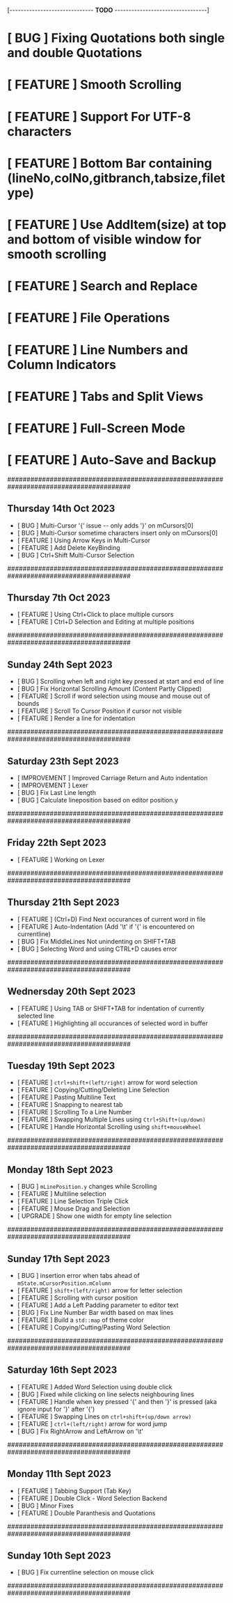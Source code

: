 [------------------------------ __TODO__ ---------------------------------]
# [   BUG   ] Fixing Quotations both single and double Quotations
# [ FEATURE ] Smooth Scrolling
<!-- # [ FEATURE ] Using Custum Title Bar -->
# [ FEATURE ] Support For UTF-8 characters
# [ FEATURE ] Bottom Bar containing (lineNo,colNo,gitbranch,tabsize,filetype)
# [ FEATURE ] Use AddItem(size) at top and bottom of visible window for smooth scrolling
# [ FEATURE ] Search and Replace
# [ FEATURE ] File Operations
# [ FEATURE ] Line Numbers and Column Indicators
# [ FEATURE ] Tabs and Split Views
# [ FEATURE ] Full-Screen Mode
# [ FEATURE ] Auto-Save and Backup



########################################################################################


##  Thursday 14th Oct 2023
+ [   BUG   ] Multi-Cursor '{' issue -- only adds '}' on mCursors[0]
+ [   BUG   ] Multi-Cursor sometime characters insert only on mCursors[0]
+ [ FEATURE ] Using Arrow Keys in Multi-Cursor
+ [ FEATURE ] Add Delete KeyBinding
+ [   BUG   ] Ctrl+Shift Multi-Cursor Selection

########################################################################################


##  Thursday 7th Oct 2023

+ [ FEATURE ] Using Ctrl+Click to place multiple cursors
+ [ FEATURE ] Ctrl+D Selection and Editing at multiple positions

########################################################################################


##  Sunday 24th Sept 2023
+ [   BUG   ] Scrolling when left and right key pressed at start and end of line
+ [   BUG   ] Fix Horizontal Scrolling Amount (Content Partly Clipped)
+ [ FEATURE ] Scroll if word selection using mouse and mouse out of bounds
+ [ FEATURE ] Scroll To Cursor Position if cursor not visible
+ [ FEATURE ] Render a line for indentation


########################################################################################


##  Saturday 23th Sept 2023
+ [ IMPROVEMENT ] Improved Carriage Return and Auto indentation
+ [ IMPROVEMENT ] Lexer
+ [     BUG     ] Fix Last Line length
+ [     BUG     ] Calculate lineposition based on editor position.y


########################################################################################


##  Friday 22th Sept 2023
+ [ FEATURE ] Working on Lexer


########################################################################################


## Thursday 21th Sept 2023
+ [ FEATURE ] (Ctrl+D) Find Next occurances of current word in file
+ [ FEATURE ] Auto-Indentation (Add '\t' if '{' is encountered on currentline)
+ [   BUG   ] Fix MiddleLines Not unindenting on SHIFT+TAB
+ [   BUG   ] Selecting Word and using CTRL+D causes error


########################################################################################


## Wednersday 20th Sept 2023
+ [ FEATURE ] Using TAB or SHIFT+TAB for indentation of currently selected line
+ [ FEATURE ] Highlighting all occurances of selected word in buffer



########################################################################################


## Tuesday 19th Sept 2023
+ [ FEATURE ] `ctrl+shift+(left/right)` arrow for word selection
+ [ FEATURE ] Copying/Cutting/Deleting Line Selection
+ [ FEATURE ] Pasting Multiline Text
+ [ FEATURE ] Snapping to nearest tab
+ [ FEATURE ] Scrolling To a Line Number
+ [ FEATURE ] Swapping Multiple Lines using `Ctrl+Shift+(up/down)`
+ [ FEATURE ] Handle Horizontal Scrolling using `shift+mouseWheel`


########################################################################################


## Monday 18th Sept 2023
+ [   BUG   ] `mLinePosition.y` changes while Scrolling
+ [ FEATURE ] Multiline selection
+ [ FEATURE ] Line Selection Triple Click
+ [ FEATURE ] Mouse Drag and Selection
+ [ UPGRADE ] Show one width for empty line selection


########################################################################################


## Sunday 17th Sept 2023
+ [   BUG   ] insertion error when tabs ahead of `mState.mCursorPosition.mColumn`
+ [ FEATURE ] `shift+(left/right)` arrow for letter selection
+ [ FEATURE ] Scrolling with cursor position
+ [ FEATURE ] Add a Left Padding parameter to editor text
+ [   BUG   ] Fix Line Number Bar width based on max lines
+ [ FEATURE ] Build a `std::map` of theme color
+ [ FEATURE ] Copying/Cutting/Pasting Word Selection


########################################################################################


## Saturday 16th Sept 2023
+ [ FEATURE ] Added Word Selection using double click
+ [   BUG   ] Fixed while clicking on line selects neighbouring lines
+ [ FEATURE ] Handle when key pressed '{' and then '}' is pressed (aka ignore input for '}' after '{')
+ [ FEATURE ] Swapping Lines on `ctrl+shift+(up/down arrow)`
+ [ FEATURE ] `ctrl+(left/right)` arrow for word jump
+ [   BUG   ] Fix RightArrow and LeftArrow on '\t'


########################################################################################


## Monday 11th Sept 2023
+ [ FEATURE ] Tabbing Support (Tab Key)
+ [ FEATURE ] Double Click - Word Selection Backend
+ [   BUG   ] Minor Fixes
+ [ FEATURE ] Double Paranthesis and Quotations 


########################################################################################


## Sunday 10th Sept 2023
- [   BUG   ] Fix currentline selection on mouse click


########################################################################################